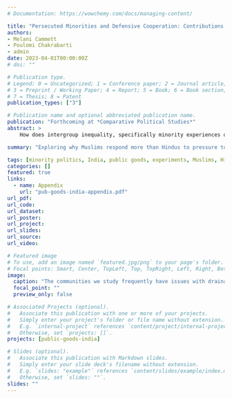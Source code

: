 ```yaml
---
# Documentation: https://wowchemy.com/docs/managing-content/

title: "Persecuted Minorities and Defensive Cooperation: Contributions to Public Goods by Hindus and Muslims in Delhi Slums"
authors:
- Melani Cammett
- Poulomi Chakrabarti
- admin
date: 2023-04-01T00:00:00Z
# doi: ""

# Publication type.
# Legend: 0 = Uncategorized; 1 = Conference paper; 2 = Journal article;
# 3 = Preprint / Working Paper; 4 = Report; 5 = Book; 6 = Book section;
# 7 = Thesis; 8 = Patent
publication_types: ["3"]

# Publication name and optional abbreviated publication name.
publication: "Forthcoming at *Comparative Political Studies*"
abstract: >
    How does intergroup inequality, specifically minority experiences of persecution, affect contributions to local public goods? Based on an original survey experiment and qualitative research in slums in Delhi, we examine how Hindus and Muslims respond to social norms around promoting cooperation on community sanitation. Mainstream theories of development predict greater willingness to contribute to public goods in more homogeneous areas. In contrast to the “diversity-deficit hypothesis” however, we find that social accountability mechanisms are more effective among Muslims, a group that routinely faces discrimination and violence in India. We propose that this reflects "defensive cooperation," or a set of coping strategies developed by minorities to navigate a hostile sociopolitical environment. Our findings point to a new mechanism that helps to enforce prosocial norms and, hence, public goods provision in multiethnic contexts.

summary: "Exploring why Muslims respond more than Hindus to pressure to contribute to public goods in slums in Delhi, India in a survey experiment from 2018."

tags: [minority politics, India, public goods, experiments, Muslims, Hindus]
categories: []
featured: true
links:
  - name: Appendix
    url: "pub-goods-india-appendix.pdf"
url_pdf:
url_code:
url_dataset:
url_poster:
url_project:
url_slides:
url_source:
url_video:

# Featured image
# To use, add an image named `featured.jpg/png` to your page's folder. 
# Focal points: Smart, Center, TopLeft, Top, TopRight, Left, Right, BottomLeft, Bottom, BottomRight.
image:
  caption: "The communities we study frequently have issues with drainage, as seen in these photos."
  focal_point: ""
  preview_only: false

# Associated Projects (optional).
#   Associate this publication with one or more of your projects.
#   Simply enter your project's folder or file name without extension.
#   E.g. `internal-project` references `content/project/internal-project/index.md`.
#   Otherwise, set `projects: []`.
projects: [public-goods-india]

# Slides (optional).
#   Associate this publication with Markdown slides.
#   Simply enter your slide deck's filename without extension.
#   E.g. `slides: "example"` references `content/slides/example/index.md`.
#   Otherwise, set `slides: ""`.
slides: ""
---
```

